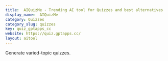 ```yaml
---
title:  AIQuizMe - Trending AI tool for Quizzes and best alternatives
display_name:  AIQuizMe
category: Quizzes
category_slug: quizzes
key: quiz_gptapps_cc
website: https://quiz.gptapps.cc/
layout: aitool
---
```


Generate varied-topic quizzes.
